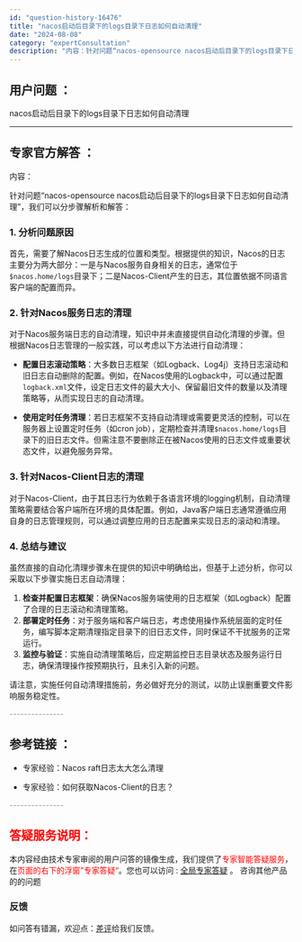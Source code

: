 ```yaml
---
id: "question-history-16476"
title: "nacos启动后目录下的logs目录下日志如何自动清理"
date: "2024-08-08"
category: "expertConsultation"
description: "内容：针对问题“nacos-opensource nacos启动后目录下的logs目录下日志如何自动清理”，我们可以分步骤解析和解答：### 1. 分析问题原因首先，需要了解Nacos日志生成的位置和类型。根据提供的知识，Nacos的日志主要分为两大部分：一是与Nacos服务自身相关的日志，通常位于"
---
```


## 用户问题 ： 
 nacos启动后目录下的logs目录下日志如何自动清理  

---------------
## 专家官方解答 ：

内容：

针对问题“nacos-opensource nacos启动后目录下的logs目录下日志如何自动清理”，我们可以分步骤解析和解答：

### 1. 分析问题原因
首先，需要了解Nacos日志生成的位置和类型。根据提供的知识，Nacos的日志主要分为两大部分：一是与Nacos服务自身相关的日志，通常位于`$nacos.home/logs`目录下；二是Nacos-Client产生的日志，其位置依据不同语言客户端的配置而异。

### 2. 针对Nacos服务日志的清理
对于Nacos服务端日志的自动清理，知识中并未直接提供自动化清理的步骤。但根据Nacos日志管理的一般实践，可以考虑以下方法进行自动清理：

- **配置日志滚动策略**：大多数日志框架（如Logback、Log4j）支持日志滚动和旧日志自动删除的配置。例如，在Nacos使用的Logback中，可以通过配置`logback.xml`文件，设定日志文件的最大大小、保留最旧文件的数量以及清理策略等，从而实现日志的自动清理。
  
- **使用定时任务清理**：若日志框架不支持自动清理或需要更灵活的控制，可以在服务器上设置定时任务（如cron job），定期检查并清理`$nacos.home/logs`目录下的旧日志文件。但需注意不要删除正在被Nacos使用的日志文件或重要状态文件，以避免服务异常。

### 3. 针对Nacos-Client日志的清理
对于Nacos-Client，由于其日志行为依赖于各语言环境的logging机制，自动清理策略需要结合客户端所在环境的具体配置。例如，Java客户端日志通常遵循应用自身的日志管理规则，可以通过调整应用的日志配置来实现日志的滚动和清理。

### 4. 总结与建议
虽然直接的自动化清理步骤未在提供的知识中明确给出，但基于上述分析，你可以采取以下步骤实施日志自动清理：
1. **检查并配置日志框架**：确保Nacos服务端使用的日志框架（如Logback）配置了合理的日志滚动和清理策略。
2. **部署定时任务**：对于服务端和客户端日志，考虑使用操作系统层面的定时任务，编写脚本定期清理指定目录下的旧日志文件，同时保证不干扰服务的正常运行。
3. **监控与验证**：实施自动清理策略后，应定期监控日志目录状态及服务运行日志，确保清理操作按预期执行，且未引入新的问题。

请注意，实施任何自动清理措施前，务必做好充分的测试，以防止误删重要文件影响服务稳定性。


<font color="#949494">---------------</font> 


## 参考链接 ：

* 专家经验：Nacos raft日志太大怎么清理 
 
 * 专家经验：如何获取Nacos-Client的日志？ 


 <font color="#949494">---------------</font> 
 


## <font color="#FF0000">答疑服务说明：</font> 

本内容经由技术专家审阅的用户问答的镜像生成，我们提供了<font color="#FF0000">专家智能答疑服务</font>，在<font color="#FF0000">页面的右下的浮窗”专家答疑“</font>。您也可以访问 : [全局专家答疑](https://answer.opensource.alibaba.com/docs/intro) 。 咨询其他产品的的问题

### 反馈
如问答有错漏，欢迎点：[差评](https://ai.nacos.io/user/feedbackByEnhancerGradePOJOID?enhancerGradePOJOId=16481)给我们反馈。
